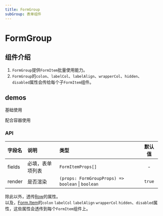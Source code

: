 ```yaml
---
title: FormGroup
subGroup: 表单组件
---
```


# FormGroup

## 组件介绍

1. `FormGroup`提供`FormItem`批量使用能力。
2. `FormGroup`的`colon`、`labelCol`、`labelAlign`、`wrapperCol`、`hidden`、`disabled`属性会传给每个子`FormItem`组件。

## demos

基础使用
<Demo src="./demos/base.tsx" />

配合容器使用
<Demo src="./demos/container.tsx" />

### API

| 字段名 | 说明             | 类型                                              | 默认值 |
| :----- | :--------------- | :------------------------------------------------ | :----: |
| fields | 必填，表单项列表 | `FormItemProps[]`                                 |   -    |
| render | 是否渲染         | `(props: FormGroupProps) => boolean` \| `boolean` | `true` |

除此以外，透传[Row](https://ant.design/components/grid-cn/#Row)的属性。  
以及，[Form.Item](https://ant.design/components/form-cn/#Form.Item)的`colon` `labelCol` `labelAlign` `wrapperCol` `hidden`、`disabled`属性，这些属性会透传到每个`FormItem`组件上。
